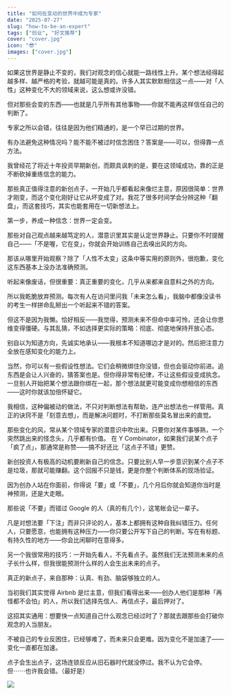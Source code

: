 ```yaml
---
title: "如何在变动的世界中成为专家"
date: "2025-07-27"
slug: "how-to-be-an-expert"
tags: ["创业", "好文推荐"]
cover: "cover.jpg"
icon: "😎"
images: ["cover.jpg"]
---
```

如果这世界是静止不变的，我们对观念的信心就能一路线性上升。某个想法经得起越多样、越严格的考验，就越可能是真的。许多人其实默默相信这一点——对「人性」这种变化不大的领域来说，这么想或许没错。



但对那些会变的东西——也就是几乎所有其他事物——你就不能再这样信任自己的判断了。



专家之所以会错，往往是因为他们精通的，是一个早已过期的世界。



有办法避免这种情况吗？能不能不被过时信念困住？答案是——可以，但得靠一点方法。



我曾经花了将近十年投资早期新创，而颇具讽刺的是，要在这领域成功，靠的正是不断砍掉重练信念的能力。



那些真正值得注意的新创点子，一开始几乎都看起来像烂主意，原因很简单：世界才刚变，而这个变化刚好让它从坏变成了对。我花了很多时间学会分辨这种「翻盘」，而这套技巧，其实也能套用在一切新想法上。



第一步，养成一种信念：世界一定会变。



那些对自己观点越来越笃定的人，潜意识里其实是认定世界静止。只要你不时提醒自己——「不是喔，它在变」，你就会开始训练自己去嗅出风的方向。



那该从哪里开始观察？除了「人性不太变」这条中等实用的原则外，很抱歉，变化这东西基本上没办法准确预测。



听起来像废话，但很重要：真正重要的变化，几乎从来都来自意料之外的方向。



所以我乾脆放弃预测。每次有人在访问里问我「未来怎么看」，我脑中都像没读书的考生一样拼命乱掰出一个听起来不错的答案。



但这不是因为我懒。恰好相反——我觉得，预测未来不但命中率可怜，还会让你思维变得僵硬。与其乱猜，不如选择更实际的策略：彻底、彻底地保持开放心态。



别自以为知道方向，先诚实地承认——我根本不知道哪边才是对的。然后把注意力全放在感知变化的能力上。



当然，你可以有一些假设性想法。它们会稍微绑住你没错，但也会驱动你前进。追东西是会让人兴奋的，猜答案也是。但你得非常有纪律，不让这些假设变成执念。
一旦别人开始把某个想法跟你绑在一起，那个想法就更可能变成你想相信的东西——这时你就该加倍怀疑它。



我相信，这种偏被动的做法，不只对判断想法有帮助，连产出想法也一样管用。真正的诀窍不是「刻意去想」，而是解决问题时，不打断那些莫名冒出来的直觉。



那些变化的风，常从某个领域专家的潜意识中吹出来。只要你对某件事够熟，一个突然跳出来的怪念头，几乎都有价值。
在 Y Combinator，如果我们说某个点子「疯了点」，那通常是称赞——搞不好还比「这点子不错」更赞。



新创投资人有极高的动机要刷新自己的信念。只要比别人早一步意识到某个点子不是垃圾，那就可能赚翻。这个回报不只是钱，更是你整个判断体系的现场验证。



因为创办人站在你面前，你得说「要」或「不要」，几个月后你就会知道你当时是神预测，还是大走眼。



那些说「不要」而错过 Google 的人（真的有几个），这笔帐会记一辈子。



凡是对想法要「下注」而非只评论的人，基本上都拥有这种自我纠错压力。任何人，只要愿意，也能拥有这种压力——你只要公开写下自己的判断。写在有标题、有持久性的地方——你会比闲聊时在意得多。



另一个我很常用的技巧：一开始先看人，不先看点子。虽然我们无法预测未来的点子长什么样，但我很能预测什么样的人会生出未来的点子。



真正的新点子，来自那种：认真、有劲、脑袋够独立的人。



当初我们其实觉得 Airbnb 是烂主意，但我们看得出来——创办人他们是那种「再怪都不会怕」的人，所以我们选择先信人、再信点子，最后押对了。



这招其实通用：想要快一点知道自己什么观念已经过时了？那就去跟那些会打破你观念的人当朋友。



不被自己的专业反困住，已经够难了，而未来只会更难。因为变化不是加速了——变化一直都在加速。



点子会生出点子，这场连锁反应从旧石器时代就没停过。我不认为它会停。
但⋯⋯也许我会错。（最好是）




![](https://prod-files-secure.s3.us-west-2.amazonaws.com/112d0858-5090-4d34-a606-b75eb8d65fd2/46476355-9cf3-4e99-9b7a-3531bc426380/1000202064.png?X-Amz-Algorithm=AWS4-HMAC-SHA256&X-Amz-Content-Sha256=UNSIGNED-PAYLOAD&X-Amz-Credential=ASIAZI2LB466TVWMLU2Z%2F20251014%2Fus-west-2%2Fs3%2Faws4_request&X-Amz-Date=20251014T114315Z&X-Amz-Expires=3600&X-Amz-Security-Token=IQoJb3JpZ2luX2VjELP%2F%2F%2F%2F%2F%2F%2F%2F%2F%2FwEaCXVzLXdlc3QtMiJGMEQCIC0nB%2BFXh99nJZ%2BjJ%2Bn3d%2FU38wEmMdj%2FIDxqx8tvwraQAiBL8a82nOHJJNven712R2PuEpcB6zyF67Wp2ij%2FCRrhJCr%2FAwhcEAAaDDYzNzQyMzE4MzgwNSIMdsmVAKld2UuslRwDKtwDBmra3q4Hkkm8Rd7T%2BcFNwOhHf%2BjCsKK1r0cDIqLU4G7g1NYvSDN5WODllUKW6xt2671PNanVTMWMwtpCcqDP7xONsDiEku0Ym6LbP8PeR7%2BJm6yqZzCVvr7WTr0ZBVIqo0n67RBtjTLlGaoZAdtTP2dJivxK3lhESLoEWqYBEcF1UnPkJiPqS9ApTxUtO8w8edPvuICw5N0chGWSRLaApg9kSNfXPJCPg7rlimKgYMN7TmkkU%2FqNneZNu58ZOONyX7QuoXhxddg26wiZDBnOuYxEOfbqwsRDQvKK4XYkRJraj2lPVEG57R894WYFR4uDWZ36Ivo2pxerKxiWpIrB2PabivKH9LXMERYiQOoOlMNl4qWB6MgnCFYsrifcIp5vHGdo5mbE60PCtB58P3nWPoQDLfAfbImyovTzFPfcFkRMRh27M0pZ7kZMSClqaFPLiB9Bi7utGEUgOiiVOqS0i0W7hzy%2BC3NraOGDSn8oqjXmj9fEm9vBrj0BIEXBIYqI2TqoSKjosLHi8uFXtOXqyPLb8QmfzWL8f53pnmolb1J3aRD99dunnugg0Iu53g%2BPcs6btkkkeMO2WFA74%2BOPRMItHvo2xk6YD%2F58GH3ikjiGS1rVfg7fuE5qHAwwrdG4xwY6pgE09wkMLZk0gV23hTAWvA1o2agz5ySg2aU%2BKlJKQtBOev9jdC6qVMm3n4AL%2F2W4%2Fe7wqeKywSplpJyn5lvy6nkLmC80JZ6%2F9UabZOC2l%2BObKNlqCUHz04umD7jzXT7Y0UaGGnHssinVGYBddNSMcKr6GEM9w6tXIXHV9dcCDM8nRv9tS28ekUOKg1UEsTxYMNAwi8OWbNu5yx1Yu5xn10LkKixaq6O1&X-Amz-Signature=dcf81543067dca171aaa7e90a1c41922848e713cdf39a71753239c3d05532a80&X-Amz-SignedHeaders=host&x-amz-checksum-mode=ENABLED&x-id=GetObject)

